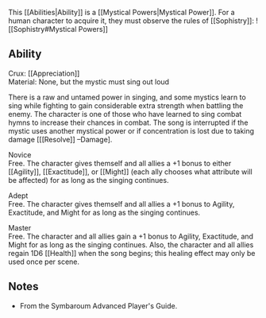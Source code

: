 This [[Abilities|Ability]] is a [[Mystical Powers|Mystical Power]]. For a human character to acquire it, they must observe the rules of [[Sophistry]]:
![[Sophistry#Mystical Powers]]
## Ability
Crux: [[Appreciation]]<br>Material: None, but the mystic must sing out loud

There is a raw and untamed power in singing, and some mystics learn to sing while fighting to gain considerable extra strength when battling the enemy. The character is one of those who have learned to sing combat hymns to increase their chances in combat. The song is interrupted if the mystic uses another mystical power or if concentration is lost due to taking damage \[[[Resolve]] –Damage\].

Novice<br>Free. The character gives themself and all allies a +1 bonus to either [[Agility]], [[Exactitude]], or [[Might]] (each ally chooses what attribute will be affected) for as long as the singing continues.

Adept<br>Free. The character gives themself and all allies a +1 bonus to Agility, Exactitude, and Might for as long as the singing continues.

Master<br>Free. The character and all allies gain a +1 bonus to Agility, Exactitude, and Might for as long as the singing continues. Also, the character and all allies regain 1D6 [[Health]] when the song begins; this healing effect may only be used once per scene.
## Notes
* From the Symbaroum Advanced Player's Guide.